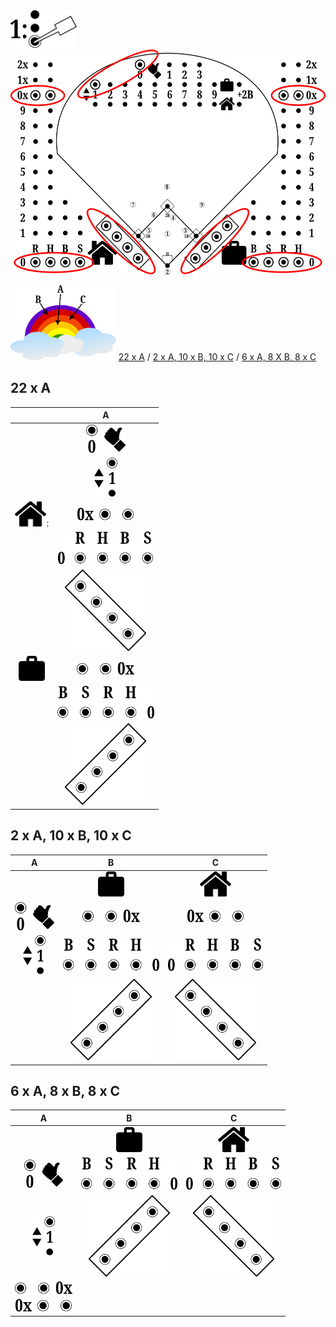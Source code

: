 

<img src="step-1.png" style="height:60px"/>  

<img src="X-start.png" style="height:360px"/>

<img src="colours.png" style="height:120px"/> [22 x A](X-SETUP.md#22-x-a) / [2 x A, 10 x B, 10 x C](X-SETUP.md#2-x-a-10-x-b-10-x-c) / [6 x A, 8 X B, 8 x C](X-SETUP.md#6-x-a-8-x-b-8-x-c)

## 22 x A

| |A|
| :---: | :---: |
| | <img src="out0.png" style="height:45px"/> |
| | <img src="it1.png" style="height:62px"/> |
| <img src="home-icon.png" style="height:40px"/>: | <img src="h-0x.png" style="height:20px"/>
| | <img src="h-RHBS0.png" style="height:52px"/>
| | <img src="h-dugout.png" style="height:130px"/>
| <img src="visitors-icon.png" style="height:40px"/> | <img src="v-0x.png" style="height:20px"/>
| | <img src="v-BSRH0.png" style="height:52px"/>
| | <img src="v-dugout.png" style="height:130px"/>

## 2 x A, 10 x B, 10 x C

|A|B|C|
| :---: | :---: | :---:
| | <img src="visitors-icon.png" style="height:40px"/> | <img src="home-icon.png" style="height:40px"/>
| <img src="out0.png" style="height:45px"/> | <img src="v-0x.png" style="height:20px"/> | <img src="h-0x.png" style="height:20px"/>
| <img src="it1.png" style="height:62px"/> | <img src="v-BSRH0.png" style="height:52px"/> | <img src="h-RHBS0.png" style="height:52px"/>
| | <img src="v-dugout.png" style="height:130px"/> | <img src="h-dugout.png" style="height:130px"/>


## 6 x A, 8 x B, 8 x C

|A|B|C|
| :---: | :---: | :---:
| | <img src="visitors-icon.png" style="height:40px"/> | <img src="home-icon.png" style="height:40px"/>
| <img src="out0.png" style="height:45px"/> |  <img src="v-BSRH0.png" style="height:52px"/> | <img src="h-RHBS0.png" style="height:52px"/>
| <img src="it1.png" style="height:62px"/> | <img src="v-dugout.png" style="height:130px"/> | <img src="h-dugout.png" style="height:130px"/>
| <img src="v-0x.png" style="height:20px"/> | | | 
| <img src="h-0x.png" style="height:20px"/> | | |

